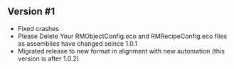 ## Version #1
- Fixed crashes
- Please Delete Your RMObjectConfig.eco and RMRecipeConfig.eco files as assemblies have changed seince 1.0.1
- Migrated release to new format in alignment with new automation (this version is after 1.0.2)
